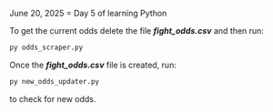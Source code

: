 June 20, 2025 = Day 5 of learning Python

To get the current odds delete the file _**fight_odds.csv**_ and then run:
``` python
py odds_scraper.py
```
Once the _**fight_odds.csv**_ file is created, run:
``` python
py new_odds_updater.py
```
to check for new odds.
